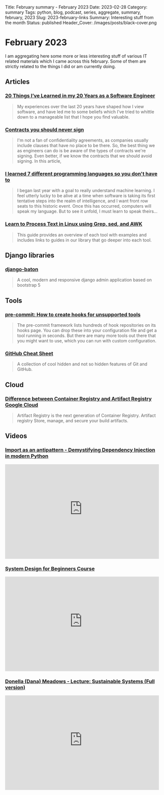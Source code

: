 Title: February summary - February 2023
Date: 2023-02-28
Category: summary
Tags: python, blog, podcast, series, aggregate, summary, february, 2023
Slug: 2023-february-links
Summary: Interesting stuff from the month
Status: published
Header_Cover: /images/posts/black-cover.png

# February 2023

I am aggregating here some more or less interesting stuff of various IT related materials which I came across this february.
Some of them are strictly related to the things I did or am currently doing.

## Articles

### [20 Things I’ve Learned in my 20 Years as a Software Engineer](https://www.simplethread.com/20-things-ive-learned-in-my-20-years-as-a-software-engineer/)

> My experiences over the last 20 years have shaped how I view software, and have led me to some beliefs which I’ve tried to whittle down to a manageable list that I hope you find valuable.

### [Contracts you should never sign](https://vadimkravcenko.com/shorts/contracts-you-should-never-sign/)

> I'm not a fan of confidentiality agreements, as companies usually include clauses that have no place to be there.
> So, the best thing we as engineers can do is be aware of the types of contracts we're signing.
> Even better, if we know the contracts that we should avoid signing. In this article,

### [I learned 7 different programming languages so you don't have to](https://mode80.github.io/7-langs-in-12-months.html)

> I began last year with a goal to really understand machine learning.
> I feel utterly lucky to be alive at a time when software is taking its first tentative steps into the realm of intelligence, and I want front row seats to this historic event.
> Once this has occurred, computers will speak my language. But to see it unfold, I must learn to speak theirs...

### [Learn to Process Text in Linux using Grep, sed, and AWK](https://www.linode.com/docs/guides/differences-between-grep-sed-awk/)

> This guide provides an overview of each tool with examples and includes links to guides in our library that go deeper into each tool.

## Django libraries

### [django-baton](https://github.com/otto-torino/django-baton)

> A cool, modern and responsive django admin application based on bootstrap 5

## Tools

### [pre-commit: How to create hooks for unsupported tools](https://adamj.eu/tech/2023/02/09/pre-commit-hooks-unsupported-tools/)

> The pre-commit framework lists hundreds of hook repositories on its hooks page.
> You can drop these into your configuration file and get a tool running in seconds.
> But there are many more tools out there that you might want to use, which you can run with custom configuration.

### [GitHub Cheat Sheet](https://github.com/tiimgreen/github-cheat-sheet)

> A collection of cool hidden and not so hidden features of Git and GitHub.

## Cloud

### [Difference between Container Registry and Artifact Registry Google Cloud](https://medium.com/google-cloud/difference-between-container-registry-and-artifact-registry-google-cloud-deac2a3ac383)

> Artifact Registry is the next generation of Container Registry. Artifact registry Store, manage, and secure your build artifacts.

## Videos

### [Import as an antipattern - Demystifying Dependency Injection in modern Python](https://www.youtube.com/watch?v=qkGxy4c64Jg)

<div class="videoWrapper" style="height:0; padding-bottom:56.25%; padding-top:25px; position:relative" height="0">
    <iframe style="position:absolute; top:0; width:100%" height="100%" width="100%" src="https://www.youtube-nocookie.com/embed/qkGxy4c64Jg" frameborder="0" allow="accelerometer; autoplay; encrypted-media; gyroscope; picture-in-picture" allowfullscreen></iframe>
</div>

### [System Design for Beginners Course](https://www.youtube.com/watch?v=m8Icp_Cid5o)

<div class="videoWrapper" style="height:0; padding-bottom:56.25%; padding-top:25px; position:relative" height="0">
    <iframe style="position:absolute; top:0; width:100%" height="100%" width="100%" src="https://www.youtube-nocookie.com/embed/m8Icp_Cid5o" frameborder="0" allow="accelerometer; autoplay; encrypted-media; gyroscope; picture-in-picture" allowfullscreen></iframe>
</div>

### [Donella (Dana) Meadows - Lecture: Sustainable Systems (Full version)](https://www.youtube.com/watch?v=vJ1STks8MUU)

<div class="videoWrapper" style="height:0; padding-bottom:56.25%; padding-top:25px; position:relative" height="0">
    <iframe style="position:absolute; top:0; width:100%" height="100%" width="100%" src="https://www.youtube-nocookie.com/embed/vJ1STks8MUU" frameborder="0" allow="accelerometer; autoplay; encrypted-media; gyroscope; picture-in-picture" allowfullscreen></iframe>
</div>
